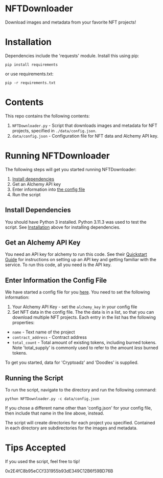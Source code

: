 # NFTDownloader
 Download images and metadata from your favorite NFT projects!

# Installation
 Dependencies include the 'requests' module.  Install this using pip:

 `pip install requirements`

 or use requirements.txt:

 `pip -r requirements.txt`

# Contents 
 This repo contains the following contents:

 1. `NFTDownloader.py` - Script that downloads images and metadata for NFT projects, specified in `./data/config.json`.
 2. `data/config.json` - Configuration file for NFT data and Alchemy API key.

# Running NFTDownloader

 The following steps will get you started running NFTDownloader:

 1. [Install dependencies](./README.md#Installation)
 2. Get an Alchemy API key
 3. Enter information into [the config file](./data/config.json)
 4. Run the script

## Install Dependencies
 You should have Python 3 installed.  Python 3.11.3 was used to test the script.  See [Installation](./README.md#Installation) above for installing dependencies.

## Get an Alchemy API Key
 You need an API key for alchemy to run this code.  See their [Quickstart Guide](https://docs.alchemy.com/docs/alchemy-quickstart-guide) for instructions on setting up an API key and getting familiar with the service.  To run this code, all you need is the API key.

## Enter Information the Config File
 We have started a config file for you [here](./data/config.json).  You need to set the following information:

 1. Your Alchemy API Key - set the `alchemy_key` in your config file
 2. Set NFT data in the config file.  The the data is in a list, so that you can download multiple NFT projects.  Each entry in the list has the following properties:
 - `name` - Text name of the project
 - `contract_address` - Contract address
 - `total_count` - Total amount of existing tokens, including burned tokens.  Note 'total_supply' is commonly used to refer to the amount *less* burned tokens.

 To get you started, data for 'Cryptoadz' and 'Doodles' is supplied.

## Running the Script
 To run the script, navigate to the directory and run the following command:

 `python NFTDownloader.py -c data/config.json`

 If you chose a different name other than 'config.json' for your config file, then include that name in the line above, instead.

 The script will create directories for each project you specified.  Contained in each directory are subdirectories for the images and metadata.

# Tips Accepted
 If you used the script, feel free to tip!

 0x2E4fC8b95eCCf331955b93dE349C12B6f59BD76B
